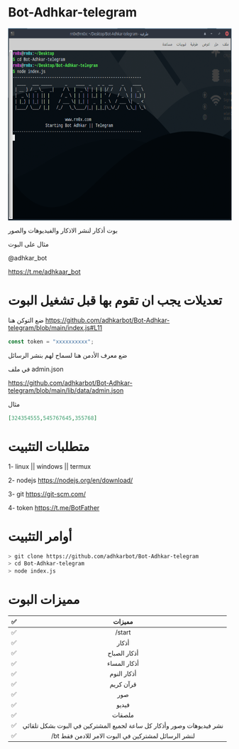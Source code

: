 # Bot-Adhkar-telegram

<p align="center">
  <img align="center" src="/adhkar.png" alt="Logo" width="768" height="432">
</p>
بوت أذكار لنشر الاذكار والفيديوهات والصور

مثال على البوت 

@adhkar_bot

https://t.me/adhkaar_bot

# تعديلات يجب ان تقوم بها قبل تشغيل البوت  

ضع التوكن هنا https://github.com/adhkarbot/Bot-Adhkar-telegram/blob/main/index.js#L11

```js
const token = "xxxxxxxxxx";
```

ضع معرف الأدمن هنا لسماح لهم بنشر الرسائل

في ملف admin.json

https://github.com/adhkarbot/Bot-Adhkar-telegram/blob/main/lib/data/admin.json

مثال

```json
[324354555,545767645,355768] 
```

# متطلبات التثبيت 
1- linux || windows || termux

2- nodejs https://nodejs.org/en/download/

3- git https://git-scm.com/

4- token https://t.me/BotFather


# أوامر التثبيت
```bash
> git clone https://github.com/adhkarbot/Bot-Adhkar-telegram
> cd Bot-Adhkar-telegram
> node index.js

```



# مميزات البوت

|        ✅        |                مميزات           |
| :-------------: | :------------------------------: | 
|       ✅        | /start                                |
|       ✅        | أذكار                                  |
|       ✅        | أذكار الصباح                          |
|       ✅        | أذكار المساء                          |
|       ✅        | أذكار النوم                          |
|       ✅        | قرآن كريم                             |
|       ✅        | صور                                  |
|       ✅        | فيديو                                |
|       ✅        | ملصقات                          |
|       ✅        | نشر فيديوهات وصور وأذكار كل ساعة لجميع المشتركين في البوت بشكل تلقائي                          |
|       ✅        | /bt لنشر الرسائل لمشتركين في البوت الامر للادمن فقط   |
